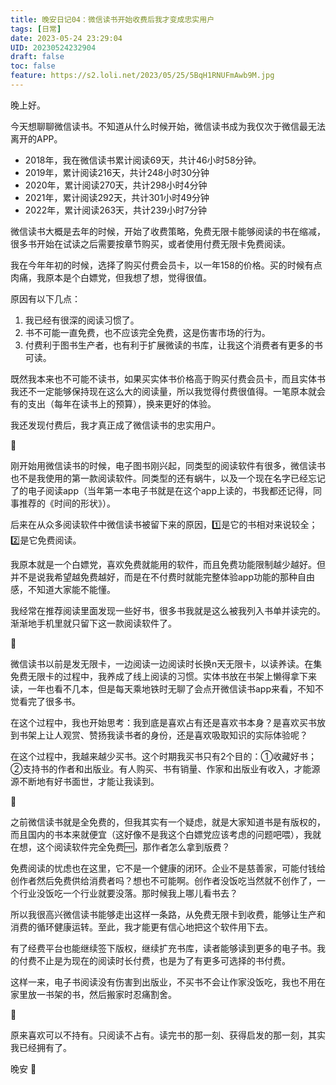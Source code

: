 ```yaml
---
title: 晚安日记04：微信读书开始收费后我才变成忠实用户
tags: [日常]
date: 2023-05-24 23:29:04
UID: 20230524232904
draft: false
toc: false
feature: https://s2.loli.net/2023/05/25/5BqH1RNUFmAwb9M.jpg
---
```


晚上好。

今天想聊聊微信读书。不知道从什么时候开始，微信读书成为我仅次于微信最无法离开的APP。

- 2018年，我在微信读书累计阅读69天，共计46小时58分钟。
- 2019年，累计阅读216天，共计248小时30分钟
- 2020年，累计阅读270天，共计298小时4分钟
- 2021年，累计阅读292天，共计301小时49分钟
- 2022年，累计阅读263天，共计239小时7分钟

微信读书大概是去年的时候，开始了收费策略，免费无限卡能够阅读的书在缩减，很多书开始在试读之后需要按章节购买，或者使用付费无限卡免费阅读。

我在今年年初的时候，选择了购买付费会员卡，以一年158的价格。买的时候有点肉痛，我原本是个白嫖党，但我想了想，觉得很值。

<!--more-->

原因有以下几点：
1. 我已经有很深的阅读习惯了。
2. 书不可能一直免费，也不应该完全免费，这是伤害市场的行为。
3. 付费利于图书生产者，也有利于扩展微读的书库，让我这个消费者有更多的书可读。

既然我本来也不可能不读书，如果买实体书价格高于购买付费会员卡，而且实体书我还不一定能够保持现在这么大的阅读量，所以我觉得付费很值得。一笔原本就会有的支出（每年在读书上的预算），换来更好的体验。

我还发现付费后，我才真正成了微信读书的忠实用户。

🌲

刚开始用微信读书的时候，电子图书刚兴起，同类型的阅读软件有很多，微信读书也不是我使用的第一款阅读软件。同类型的还有蜗牛，以及一个现在名字已经忘记了的电子阅读app（当年第一本电子书就是在这个app上读的，书我都还记得，同事推荐的《时间的形状》）。

后来在从众多阅读软件中微信读书被留下来的原因，1️⃣是它的书相对来说较全；2️⃣是它免费阅读。

我原本就是一个白嫖党，喜欢免费就能用的软件，而且免费功能限制越少越好。但并不是说我希望越免费越好，而是在不付费时就能完整体验app功能的那种自由感，不知道大家能不能懂。

我经常在推荐阅读里面发现一些好书，很多书我就是这么被我列入书单并读完的。渐渐地手机里就只留下这一款阅读软件了。

🌲

微信读书以前是发无限卡，一边阅读一边阅读时长换n天无限卡，以读养读。在集免费无限卡的过程中，我养成了线上阅读的习惯。实体书放在书架上懒得拿下来读，一年也看不几本，但是每天乘地铁时无聊了会点开微信读书app来看，不知不觉看完了很多书。

在这个过程中，我也开始思考：我到底是喜欢占有还是喜欢书本身？是喜欢买书放到书架上让人观赏、赞扬我读书者的身份，还是喜欢吸取知识的实际体验呢？

在这个过程中，我越来越少买书。这个时期我买书只有2个目的：①收藏好书；②支持书的作者和出版业。有人购买、书有销量、作家和出版业有收入，才能源源不断地有好书面世，才能让我读到。

🌲

之前微信读书就是全免费的，但我其实有一个疑虑，就是大家知道书是有版权的，而且国内的书本来就便宜（这好像不是我这个白嫖党应该考虑的问题吧喂），我就在想，这个阅读软件完全免费🆓，那作者怎么拿到版费？

免费阅读的忧虑也在这里，它不是一个健康的闭环。企业不是慈善家，可能付钱给创作者然后免费供给消费者吗？想也不可能啊。创作者没饭吃当然就不创作了，一个行业没饭吃一个行业就要没落。那时候我上哪儿看书去？

所以我很高兴微信读书能够走出这样一条路，从免费无限卡到收费，能够让生产和消费的循环健康运转。至此，我才能更有信心地把这个软件用下去。

有了经费平台也能继续签下版权，继续扩充书库，读者能够读到更多的电子书。我的付费不止是为现在的阅读时长付费，也是为了有更多可选择的书付费。

这样一来，电子书阅读没有伤害到出版业，不买书不会让作家没饭吃，我也不用在家里放一书架的书，然后搬家时忍痛割舍。

🌲

原来喜欢可以不持有。只阅读不占有。读完书的那一刻、获得启发的那一刻，其实我已经拥有了。

晚安 🌛